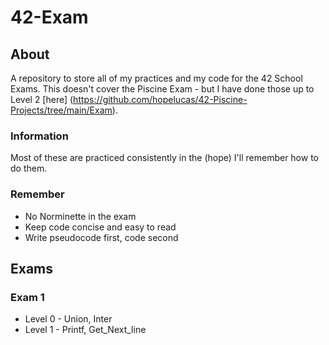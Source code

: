 # 42-Exam

## About
A repository to store all of my practices and my code for the 42 School Exams. This doesn't cover the Piscine Exam - but I have done those up to Level 2 [here] (https://github.com/hopelucas/42-Piscine-Projects/tree/main/Exam).

### Information
Most of these are practiced consistently in the (hope) I'll remember how to do them.

### Remember
- No Norminette in the exam
- Keep code concise and easy to read
- Write pseudocode first, code second

## Exams

### Exam 1
- Level 0 - Union, Inter
- Level 1 - Printf, Get_Next_line
